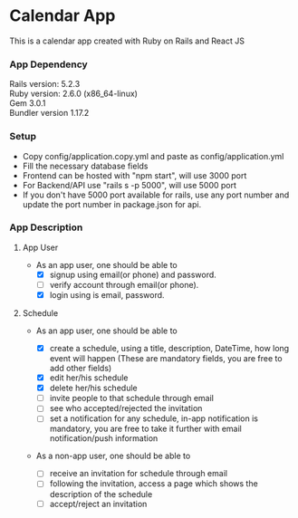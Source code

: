 # Calendar App

This is a calendar app created with Ruby on Rails and React JS

### App Dependency

Rails version: 5.2.3 <br />
Ruby version: 2.6.0 (x86_64-linux) <br />
Gem 3.0.1 <br />
Bundler version 1.17.2 <br />

### Setup

- Copy config/application.copy.yml and paste as config/application.yml
- Fill the necessary database fields
- Frontend can be hosted with "npm start", will use 3000 port
- For Backend/API use "rails s -p 5000", will use 5000 port
- If you don't have 5000 port available for rails, use any port number and update the port number in package.json for api.

### App Description

1. App User

   - As an app user, one should be able to
     - [x] signup using email(or phone) and password.
     - [ ] verify account through email(or phone).
     - [x] login using is email, password.

2. Schedule

   - As an app user, one should be able to

     - [x] create a schedule, using a title, description, DateTime, how long event will happen (These are mandatory fields, you are free to add other fields)
     - [x] edit her/his schedule
     - [x] delete her/his schedule
     - [ ] invite people to that schedule through email
     - [ ] see who accepted/rejected the invitation
     - [ ] set a notification for any schedule, in-app notification is mandatory, you are free to take it further with email notification/push information

   - As a non-app user, one should be able to
     - [ ] receive an invitation for schedule through email
     - [ ] following the invitation, access a page which shows the description of the schedule
     - [ ] accept/reject an invitation
